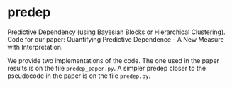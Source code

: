 # predep

Predictive Dependency (using Bayesian Blocks or Hierarchical Clustering).
Code for our paper: Quantifying Predictive Dependence - A New Measure 
with Interpretation.

We provide two implementations of the code. The one used in the paper
results is on the file `predep_paper.py`. A simpler predep closer to
the pseudocode in the paper is on the file `predep.py`.
